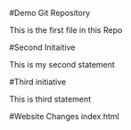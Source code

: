#Demo Git Repository

This is the first file in this Repo

#Second Initaitive

This is my second statement

#Third initiative

This is third statement

#Website Changes
index.html